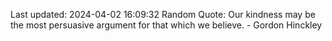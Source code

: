 Last updated: 2024-04-02 16:09:32
Random Quote: Our kindness may be the most persuasive argument for that which we believe. - Gordon Hinckley